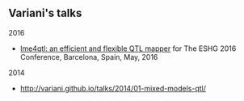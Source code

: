 ## Variani's talks

2016 

* [lme4qtl: an efficient and flexible QTL mapper](http://variani.github.io/talks/2016/01-lme4qtl-eshg16/) for The ESHG 2016 Conference, Barcelona, Spain, May, 2016

2014

* http://variani.github.io/talks/2014/01-mixed-models-qtl/
